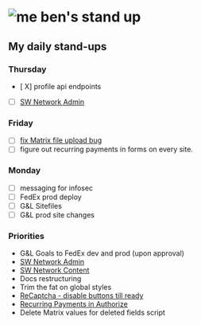 # ![me](https://avatars2.githubusercontent.com/u/5232044?s=50&v=4) ben's stand up

## My daily stand-ups

### Thursday

- [ X] profile api endpoints
- [ ] [SW Network Admin](https://app.clickup.com/8537154/v/l/li/54890360?pr=12760709)

### Friday

- [ ] [fix Matrix file upload bug](https://app.clickup.com/t/kmy6hj)
- [ ] figure out recurring payments in forms on every site.

### Monday

- [ ] messaging for infosec
- [ ] FedEx prod deploy
- [ ] G&L Sitefiles
- [ ] G&L prod site changes

### Priorities 
    
- G&L Goals to FedEx dev and prod (upon approval)
- [SW Network Admin](https://app.clickup.com/8537154/v/l/li/54890360?pr=12760709)
- [SW Network Content](https://app.clickup.com/8537154/v/l/li/54892353?pr=12760709)
- Docs restructuring
- Trim the fat on global styles
- [ReCaptcha - disable buttons till ready](https://projects.madebyspeak.com/#/tasks/17598281)
- [Recurring Payments in Authorize](https://projects.madebyspeak.com/#/tasks/16411534)
- Delete Matrix values for deleted fields script
